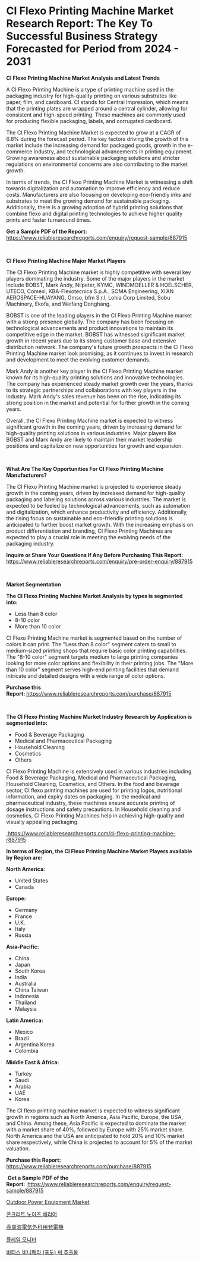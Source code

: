 <p><h1>CI Flexo Printing Machine Market Research Report: The Key To Successful Business Strategy Forecasted for Period from 2024 - 2031</h1></p><p><strong>CI Flexo Printing Machine Market Analysis and Latest Trends</strong></p>
<p><p>A CI Flexo Printing Machine is a type of printing machine used in the packaging industry for high-quality printing on various substrates like paper, film, and cardboard. CI stands for Central Impression, which means that the printing plates are wrapped around a central cylinder, allowing for consistent and high-speed printing. These machines are commonly used for producing flexible packaging, labels, and corrugated cardboard.</p><p>The CI Flexo Printing Machine Market is expected to grow at a CAGR of 6.8% during the forecast period. The key factors driving the growth of this market include the increasing demand for packaged goods, growth in the e-commerce industry, and technological advancements in printing equipment. Growing awareness about sustainable packaging solutions and stricter regulations on environmental concerns are also contributing to the market growth.</p><p>In terms of trends, the CI Flexo Printing Machine Market is witnessing a shift towards digitalization and automation to improve efficiency and reduce costs. Manufacturers are also focusing on developing eco-friendly inks and substrates to meet the growing demand for sustainable packaging. Additionally, there is a growing adoption of hybrid printing solutions that combine flexo and digital printing technologies to achieve higher quality prints and faster turnaround times.</p></p>
<p><strong>Get a Sample PDF of the Report:&nbsp;</strong> <a href="https://www.reliableresearchreports.com/enquiry/request-sample/887915">https://www.reliableresearchreports.com/enquiry/request-sample/887915</a></p>
<p>&nbsp;</p>
<p><strong>CI Flexo Printing Machine Major Market Players</strong></p>
<p><p>The CI Flexo Printing Machine market is highly competitive with several key players dominating the industry. Some of the major players in the market include BOBST, Mark Andy, Nilpeter, KYMC, WINDMOELLER & HOELSCHER, UTECO, Comexi, KBA-Flexotecnica S.p.A., SOMA Engineering, XI’AN AEROSPACE-HUAYANG, Omso, bfm S.r.l, Lohia Corp Limited, Sobu Machinery, Ekofa, and Weifang Donghang.</p><p>BOBST is one of the leading players in the CI Flexo Printing Machine market with a strong presence globally. The company has been focusing on technological advancements and product innovations to maintain its competitive edge in the market. BOBST has witnessed significant market growth in recent years due to its strong customer base and extensive distribution network. The company's future growth prospects in the CI Flexo Printing Machine market look promising, as it continues to invest in research and development to meet the evolving customer demands.</p><p>Mark Andy is another key player in the CI Flexo Printing Machine market known for its high-quality printing solutions and innovative technologies. The company has experienced steady market growth over the years, thanks to its strategic partnerships and collaborations with key players in the industry. Mark Andy's sales revenue has been on the rise, indicating its strong position in the market and potential for further growth in the coming years.</p><p>Overall, the CI Flexo Printing Machine market is expected to witness significant growth in the coming years, driven by increasing demand for high-quality printing solutions in various industries. Major players like BOBST and Mark Andy are likely to maintain their market leadership positions and capitalize on new opportunities for growth and expansion.</p></p>
<p>&nbsp;</p>
<p><strong>What Are The Key Opportunities For CI Flexo Printing Machine Manufacturers?</strong></p>
<p><p>The CI Flexo Printing Machine market is projected to experience steady growth in the coming years, driven by increased demand for high-quality packaging and labeling solutions across various industries. The market is expected to be fueled by technological advancements, such as automation and digitalization, which enhance productivity and efficiency. Additionally, the rising focus on sustainable and eco-friendly printing solutions is anticipated to further boost market growth. With the increasing emphasis on product differentiation and branding, CI Flexo Printing Machines are expected to play a crucial role in meeting the evolving needs of the packaging industry.</p></p>
<p><strong>Inquire or Share Your Questions If Any Before Purchasing This Report:</strong> <a href="https://www.reliableresearchreports.com/enquiry/pre-order-enquiry/887915">https://www.reliableresearchreports.com/enquiry/pre-order-enquiry/887915</a></p>
<p>&nbsp;</p>
<p><strong>Market Segmentation</strong></p>
<p><strong>The CI Flexo Printing Machine Market Analysis by types is segmented into:</strong></p>
<p><ul><li>Less than 8 color</li><li>8-10 color</li><li>More than 10 color</li></ul></p>
<p><p>CI Flexo Printing Machine market is segmented based on the number of colors it can print. The "Less than 8 color" segment caters to small to medium-sized printing shops that require basic color printing capabilities. The "8-10 color" segment targets medium to large printing companies looking for more color options and flexibility in their printing jobs. The "More than 10 color" segment serves high-end printing facilities that demand intricate and detailed designs with a wide range of color options.</p></p>
<p><strong>Purchase this Report:&nbsp;</strong><a href="https://www.reliableresearchreports.com/purchase/887915">https://www.reliableresearchreports.com/purchase/887915</a></p>
<p>&nbsp;</p>
<p><strong>The CI Flexo Printing Machine Market Industry Research by Application is segmented into:</strong></p>
<p><ul><li>Food & Beverage Packaging</li><li>Medical and Pharmaceutical Packaging</li><li>Household Cleaning</li><li>Cosmetics</li><li>Others</li></ul></p>
<p><p>CI Flexo Printing Machine is extensively used in various industries including Food & Beverage Packaging, Medical and Pharmaceutical Packaging, Household Cleaning, Cosmetics, and Others. In the food and beverage sector, CI flexo printing machines are used for printing logos, nutritional information, and expiry dates on packaging. In the medical and pharmaceutical industry, these machines ensure accurate printing of dosage instructions and safety precautions. In Household cleaning and cosmetics, CI Flexo Printing Machines help in achieving high-quality and visually appealing packaging.</p></p>
<p><a href="https://www.reliableresearchreports.com/ci-flexo-printing-machine-r887915">&nbsp;https://www.reliableresearchreports.com/ci-flexo-printing-machine-r887915</a></p>
<p><strong>In terms of Region, the CI Flexo Printing Machine Market Players available by Region are:</strong></p>
<p>
    <p> <strong> North America: </strong>
        <ul>
            <li>United States</li>
            <li>Canada</li>
        </ul>
        </p> 
    <p> <strong> Europe: </strong>
        <ul>
            <li>Germany</li>
            <li>France</li>
            <li>U.K.</li>
            <li>Italy</li>
            <li>Russia</li>
        </ul>
        </p> 
    <p> <strong> Asia-Pacific: </strong>
        <ul>
            <li>China</li>
            <li>Japan</li>
            <li>South Korea</li>
            <li>India</li>
            <li>Australia</li>
            <li>China Taiwan</li>
            <li>Indonesia</li>
            <li>Thailand</li>
            <li>Malaysia</li>
        </ul>
        </p> 
    <p> <strong> Latin America: </strong>
        <ul>
            <li>Mexico</li>
            <li>Brazil</li>
            <li>Argentina Korea</li>
            <li>Colombia</li>
        </ul>
        </p> 
    <p> <strong> Middle East & Africa: </strong>
        <ul>
            <li>Turkey</li>
            <li>Saudi</li>
            <li>Arabia</li>
            <li>UAE</li>
            <li>Korea</li>
        </ul>
    </p>
    </p>
<p><p>The CI flexo printing machine market is expected to witness significant growth in regions such as North America, Asia Pacific, Europe, the USA, and China. Among these, Asia Pacific is expected to dominate the market with a market share of 40%, followed by Europe with 25% market share. North America and the USA are anticipated to hold 20% and 10% market share respectively, while China is projected to account for 5% of the market valuation.</p></p>
<p><strong>Purchase this Report: </strong><a href="https://www.reliableresearchreports.com/purchase/887915">https://www.reliableresearchreports.com/purchase/887915</a></p>
<p>&nbsp;<strong>Get a Sample PDF of the Report:&nbsp;&nbsp;</strong><a href="https://www.reliableresearchreports.com/enquiry/request-sample/887915">https://www.reliableresearchreports.com/enquiry/request-sample/887915</a></p>
<p><strong></strong></p>
<p><p><a href="https://github.com/indrystar/Market-Research-Report-List-3/blob/main/outdoor-power-equipment-market.md">Outdoor Power Equipment Market</a></p><p><a href="https://medium.com/@dandier2003/%EC%BD%98%ED%81%AC%EB%A6%AC%ED%8A%B8-%EC%86%8C%EC%9D%8C-%EB%B0%A9%ED%98%B8%EB%A7%89-%EC%8B%9C%EC%9E%A5-%EA%B7%9C%EB%AA%A8-%EC%8B%9C%EC%9E%A5-%EC%84%B8%EB%B6%84%ED%99%94-%EC%8B%9C%EC%9E%A5-%EB%8F%99%ED%96%A5-%EB%B0%8F-%EC%84%B1%EC%9E%A5-%EB%B6%84%EC%84%9D-%EC%98%88%EC%B8%A1-2031-%EB%85%84%EA%B9%8C%EC%A7%80-924e16c0b77d">콘크리트 노이즈 배리어</a></p><p><a href="https://github.com/AhmadMann1950/Market-Research-Report-List-1/blob/main/5684044155074.md">高周波電気外科用発電機</a></p><p><a href="https://github.com/ConstantinVon/Market-Research-Report-List-1/blob/main/5071264165748.md">플레임 모니터</a></p><p><a href="https://github.com/sammyUltyylrich9067856/Market-Research-Report-List-2/blob/main/3916008165747.md">비티스 비니페라 (포도) 씨 추출물</a></p></p>